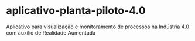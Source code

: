 # aplicativo-planta-piloto-4.0
Aplicativo para visualização e monitoramento de processos na Indústria 4.0 com auxilio de Realidade Aumentada
